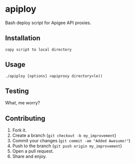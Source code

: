 apiploy
=======

Bash deploy script for Apigee API proxies.


Installation
-----------

    copy script to local directory


Usage
-----

    ./apiploy [options] <apiproxy directory>le))


Testing
-------

What, me worry?


Contributing
------------

1. Fork it.
2. Create a branch (`git checkout -b my_improvement`)
3. Commit your changes (`git commit -am "Added Awesumo!"`)
4. Push to the branch (`git push origin my_improvement`)
5. Open a pull request.
6. Share and enjoy.

